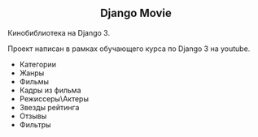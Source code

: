 

<h2 align="center">Django Movie</h2>


Кинобиблиотека на Django 3.

Проект написан в рамках обучающего курса по Django 3 на youtube.

- Категории
- Жанры
- Фильмы
- Кадры из фильма
- Режиссеры\Актеры
- Звезды рейтинга
- Отзывы
- Фильтры


